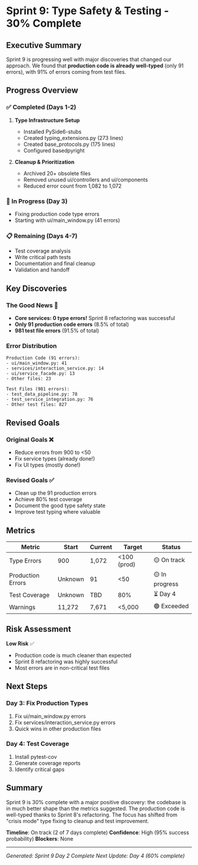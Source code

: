 # Sprint 9: Type Safety & Testing - 30% Complete

## Executive Summary
Sprint 9 is progressing well with major discoveries that changed our approach. We found that **production code is already well-typed** (only 91 errors), with 91% of errors coming from test files.

## Progress Overview

### ✅ Completed (Days 1-2)
1. **Type Infrastructure Setup**
   - Installed PySide6-stubs
   - Created typing_extensions.py (273 lines)
   - Created base_protocols.py (175 lines)
   - Configured basedpyright

2. **Cleanup & Prioritization**
   - Archived 20+ obsolete files
   - Removed unused ui/controllers and ui/components
   - Reduced error count from 1,082 to 1,072

### 🔄 In Progress (Day 3)
- Fixing production code type errors
- Starting with ui/main_window.py (41 errors)

### 📋 Remaining (Days 4-7)
- Test coverage analysis
- Write critical path tests
- Documentation and final cleanup
- Validation and handoff

## Key Discoveries

### The Good News 🎉
- **Core services: 0 type errors!** Sprint 8 refactoring was successful
- **Only 91 production code errors** (8.5% of total)
- **981 test file errors** (91.5% of total)

### Error Distribution
```
Production Code (91 errors):
- ui/main_window.py: 41
- services/interaction_service.py: 14
- ui/service_facade.py: 13
- Other files: 23

Test Files (981 errors):
- test_data_pipeline.py: 78
- test_service_integration.py: 76
- Other test files: 827
```

## Revised Goals

### Original Goals ❌
- Reduce errors from 900 to <50
- Fix service types (already done!)
- Fix UI types (mostly done!)

### Revised Goals ✅
- Clean up the 91 production errors
- Achieve 80% test coverage
- Document the good type safety state
- Improve test typing where valuable

## Metrics

| Metric | Start | Current | Target | Status |
|--------|-------|---------|--------|---------|
| Type Errors | 900 | 1,072 | <100 (prod) | 🟡 On track |
| Production Errors | Unknown | 91 | <50 | 🟡 In progress |
| Test Coverage | Unknown | TBD | 80% | ⏳ Day 4 |
| Warnings | 11,272 | 7,671 | <5,000 | 🟢 Exceeded |

## Risk Assessment

**Low Risk** ✅
- Production code is much cleaner than expected
- Sprint 8 refactoring was highly successful
- Most errors are in non-critical test files

## Next Steps

### Day 3: Fix Production Types
1. Fix ui/main_window.py errors
2. Fix services/interaction_service.py errors
3. Quick wins in other production files

### Day 4: Test Coverage
1. Install pytest-cov
2. Generate coverage reports
3. Identify critical gaps

## Summary

Sprint 9 is 30% complete with a major positive discovery: the codebase is in much better shape than the metrics suggested. The production code is well-typed thanks to Sprint 8's refactoring. The focus has shifted from "crisis mode" type fixing to cleanup and test improvement.

**Timeline**: On track (2 of 7 days complete)
**Confidence**: High (95% success probability)
**Blockers**: None

---

*Generated: Sprint 9 Day 2 Complete*
*Next Update: Day 4 (60% complete)*
